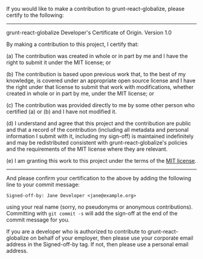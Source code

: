 If you would like to make a contribution to grunt-react-globalize, please certify to the following:

---

grunt-react-globalize Developer's Certificate of Origin. Version 1.0

By making a contribution to this project, I certify that:

(a) The contribution was created in whole or in part by me and I have the right to submit it under the MIT license; or

(b) The contribution is based upon previous work that, to the best of my knowledge, is covered under an appropriate open source license and I have the right under that license to submit that work with modifications, whether created in whole or in part by me, under the MIT license; or

(c) The contribution was provided directly to me by some other person who certified (a) or (b) and I have not modified it.

(d) I understand and agree that this project and the contribution are public and that a record of the contribution (including all metadata and personal information I submit with it, including my sign-off) is maintained indefinitely and may be redistributed consistent with grunt-react-globalize's policies and the requirements of the MIT license where they are relevant.

(e) I am granting this work to this project under the terms of the [MIT license](http://opensource.org/licenses/MIT).

---

And please confirm your certification to the above by adding the following line to your commit message:

	Signed-off-by: Jane Developer <jane@example.org>

using your real name (sorry, no pseudonyms or anonymous contributions). Committing with `git commit -s` will add the sign-off at the end of the commit message for you.

If you are a developer who is authorized to contribute to grunt-react-globalize on behalf of your employer, then please use your corporate email address in the Signed-off-by tag. If not, then please use a personal email address.
